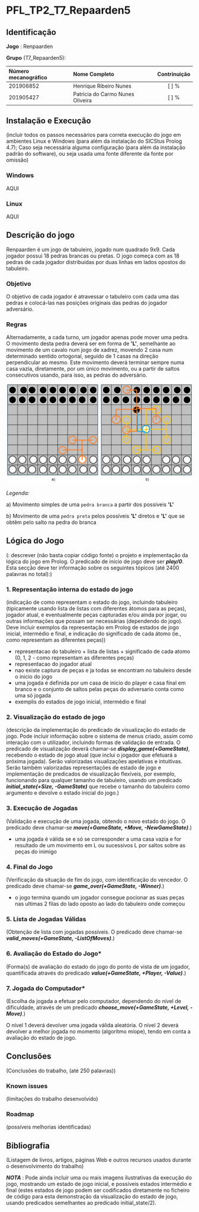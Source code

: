 # PFL_TP2_T7_Repaarden5

## Identificação

**Jogo** : Renpaarden

**Grupo** (T7_Repaarden5): 

| Número mecanográfico | Nome Completo                    | Contrinuição |
| :------------------- | :------------------------------- | :----------: |
| 201906852            | Henrique Ribeiro Nunes           | [ ] %        |
| 201905427            | Patricia do Carmo Nunes Oliveira | [ ] %        |


## Instalação e Execução

(incluir todos os passos necessários para correta execução do jogo em ambientes Linux e Windows (para além da instalação do SICStus Prolog 4.7);
Caso seja necessária alguma configuração (para além da instalação padrão do software), ou seja usada uma fonte diferente da fonte por omissão)

### Windows

AQUI

### Linux

AQUI


## Descrição do jogo

Renpaarden é um jogo de tabuleiro, jogado num quadrado 9x9. Cada jogador possui 18 pedras brancas ou pretas. O jogo começa com as 18 pedras de cada jogador distribuídas por duas linhas em lados opostos do tabuleiro. 

### Objetivo

O objetivo de cada jogador é atravessar o tabuleiro com cada uma das pedras e colocá-las nas posições originais das pedras do jogador adversário.

### Regras

Alternadamente, a cada turno, um jogador apenas pode mover uma pedra. O movimento desta pedra deverá ser em forma de **'L'**, semelhante ao movimento de um cavalo num jogo de xadrez, movendo 2 casa num determinado sentido ortogonal, seguido de 1 casas na direção perpendicular ao mesmo. Este movimento deverá terminar sempre numa casa vazia, diretamente, por um único movimento, ou a partir de saltos consecutivos usando, para isso, as pedras do adversário. 

![Movimentos_da_pedra](imgs/explanation_description.png)

*Legenda:*

a) Movimento simples de uma `pedra branca` a partir dos possíveis **'L'**

b) Movimento de uma `pedra preta` pelos possíveis **'L'** diretos e **'L'** que se obtêm pelo salto na pedra do branca

## Lógica do Jogo

(: descrever (não basta copiar código fonte) o projeto e implementação da lógica
do jogo em Prolog. O predicado de início de jogo deve ser ***play/0***. Esta secção deve ter
informação sobre os seguintes tópicos (até 2400 palavras no total):)

### 1. Representação interna do estado do jogo

(indicação de como representam o estado do
jogo, incluindo tabuleiro (tipicamente usando lista de listas com diferentes átomos para as
peças), jogador atual, e eventualmente peças capturadas e/ou ainda por jogar, ou outras
informações que possam ser necessárias (dependendo do jogo). Deve incluir exemplos da
representação em Prolog de estados de jogo inicial, intermédio e final, e indicação do
significado de cada átomo (ie., como representam as diferentes peças))

- representacao do tabuleiro + lista de listas + significado de cada atomo (0, 1, 2 - como representam as diferentes peças)
- representacao do jogador atual
- nao existe captura de peças e ja todas se encontram no tabuleiro desde o inicio do jogo
- uma jogada é definida por um casa de inicio do player e casa final em branco e o conjunto de saltos pelas peças do adversario conta como uma só jogada
- exemplis do estados de jogo inicial, intermédio e final

### 2. Visualização do estado de jogo

(descrição da implementação do predicado de visualização
do estado de jogo. Pode incluir informação sobre o sistema de menus criado, assim como
interação com o utilizador, incluindo formas de validação de entrada. O predicado de
visualização deverá chamar-se ***display_game(+GameState)***, recebendo o estado de jogo
atual (que inclui o jogador que efetuará a próxima jogada). Serão valorizadas visualizações
apelativas e intuitivas. Serão também valorizadas representações de estado de jogo e
implementação de predicados de visualização flexíveis, por exemplo, funcionando para
qualquer tamanho de tabuleiro, usando um predicado ***initial_state(+Size, -GameState)***
que recebe o tamanho do tabuleiro como argumento e devolve o estado inicial do jogo.)

### 3. Execução de Jogadas

(Validação e execução de uma jogada, obtendo o novo estado do
jogo. O predicado deve chamar-se ***move(+GameState, +Move, -NewGameState)***.)

- uma jogada é válida se e só se corresponder a uma casa vazia e for resultado de um movimento em L ou sucessivos L por saltos sobre as peças do inimigo

### 4. Final do Jogo 

(Verificação da situação de fim do jogo, com identificação do vencedor. O
predicado deve chamar-se ***game_over(+GameState, -Winner)***.)

- o jogo termina quando um jogador consegue pocionar as suas peças nas ultimas 2 filas do lado oposto ao lado do tabuleiro onde começou

### 5. Lista de Jogadas Válidas

(Obtenção de lista com jogadas possíveis. O predicado deve
chamar-se ***valid_moves(+GameState, -ListOfMoves)***.)

### 6. Avaliação do Estado do Jogo*

(Forma(s) de avaliação do estado do jogo do ponto de vista
de um jogador, quantificada através do predicado ***value(+GameState, +Player, -Value)***.)

### 7. Jogada do Computador*

(Escolha da jogada a efetuar pelo computador, dependendo do
nível de dificuldade, através de um predicado ***choose_move(+GameState, +Level, -Move)***.)

O nível 1 deverá devolver uma jogada válida aleatória. O nível 2 deverá devolver a melhor
jogada no momento (algoritmo míope), tendo em conta a avaliação do estado de jogo.


## Conclusões

(Conclusões do trabalho, (até 250 palavras))

### Known issues

(limitações do trabalho desenvolvido)

### Roadmap

(possíveis melhorias identificadas)


## Bibliografia

(Listagem de livros, artigos, páginas Web e outros recursos usados durante o
desenvolvimento do trabalho)


***NOTA*** : Pode ainda incluir uma ou mais imagens ilustrativas da execução do jogo, mostrando um estado
de jogo inicial, e possíveis estados intermédio e final (estes estados de jogo podem ser codificados
diretamente no ficheiro de código para esta demonstração da visualização do estado de jogo,
usando predicados semelhantes ao predicado initial_state/2).

